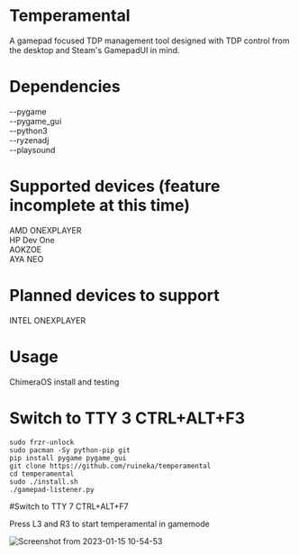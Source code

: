# Temperamental
A gamepad focused TDP management tool designed with TDP control from the desktop and Steam's GamepadUI in mind.

# Dependencies
--pygame\
--pygame_gui\
--python3\
--ryzenadj\
--playsound

# Supported devices (feature incomplete at this time)
AMD ONEXPLAYER\
HP Dev One\
AOKZOE\
AYA NEO

# Planned devices to support
INTEL ONEXPLAYER

# Usage
ChimeraOS install and testing

# Switch to TTY 3 CTRL+ALT+F3
```shell
sudo frzr-unlock
sudo pacman -Sy python-pip git
pip install pygame pygame_gui
git clone https://github.com/ruineka/temperamental
cd temperamental
sudo ./install.sh
./gamepad-listener.py
```

#Switch to TTY 7 CTRL+ALT+F7

Press L3 and R3 to start temperamental in gamemode

![Screenshot from 2023-01-15 10-54-53](https://user-images.githubusercontent.com/16360335/212610590-fed6b9f7-dcab-4e30-92bd-7507cdebe758.png)

